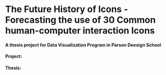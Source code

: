 # The Future History of Icons - Forecasting the use of 30 Common human-computer interaction Icons
#### A thesis project for Data Visualization Program in Parson Deesign School
#### Project:
#### Thesis: 
